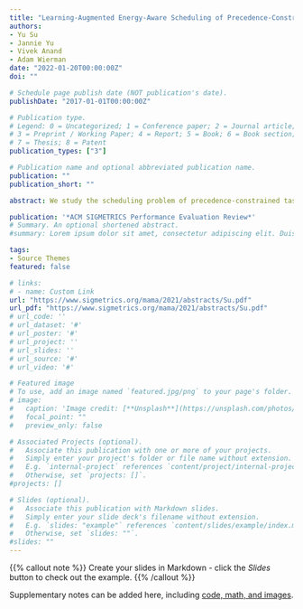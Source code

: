 ```yaml
---
title: "Learning-Augmented Energy-Aware Scheduling of Precedence-Constrained Tasks"
authors:
- Yu Su
- Jannie Yu
- Vivek Anand
- Adam Wierman
date: "2022-01-20T00:00:00Z"
doi: ""

# Schedule page publish date (NOT publication's date).
publishDate: "2017-01-01T00:00:00Z"

# Publication type.
# Legend: 0 = Uncategorized; 1 = Conference paper; 2 = Journal article;
# 3 = Preprint / Working Paper; 4 = Report; 5 = Book; 6 = Book section;
# 7 = Thesis; 8 = Patent
publication_types: ["3"]

# Publication name and optional abbreviated publication name.
publication: ""
publication_short: ""

abstract: We study the scheduling problem of precedence-constrained tasks to balance between performance and energy consumption. To this point, scheduling to balance performance and energy has been limited to settings without dependencies between jobs. In this extended abstract, we consider a system with multiple servers capable of speed scaling and seek to schedule precedence constrained jobs to minimize a linear combination of performance and energy consumption. Inspired by the single server setting, we propose the concept of pseudo-size for individual tasks, which is a measure of the importance of a task in the precedence graph that is learned from workload data. We then propose a two-stage learningaugmented list scheduling algorithm which uses the learned pseudo-size approximation and achieves a provable approximation bound on the linear combination of performance and energy consumption, where the quality of the bound depends on that of the approximation of task pseudo-sizes, for both makespan and total weighted completion time.

publication: '*ACM SIGMETRICS Performance Evaluation Review*'
# Summary. An optional shortened abstract.
#summary: Lorem ipsum dolor sit amet, consectetur adipiscing elit. Duis posuere tellus ac convallis placerat. Proin tincidunt magna sed ex sollicitudin condimentum.

tags:
- Source Themes
featured: false

# links:
# - name: Custom Link
url: "https://www.sigmetrics.org/mama/2021/abstracts/Su.pdf"
url_pdf: "https://www.sigmetrics.org/mama/2021/abstracts/Su.pdf"
# url_code: ''
# url_dataset: '#'
# url_poster: '#'
# url_project: ''
# url_slides: ''
# url_source: '#'
# url_video: '#'

# Featured image
# To use, add an image named `featured.jpg/png` to your page's folder. 
# image:
#   caption: 'Image credit: [**Unsplash**](https://unsplash.com/photos/s9CC2SKySJM)'
#   focal_point: ""
#   preview_only: false

# Associated Projects (optional).
#   Associate this publication with one or more of your projects.
#   Simply enter your project's folder or file name without extension.
#   E.g. `internal-project` references `content/project/internal-project/index.md`.
#   Otherwise, set `projects: []`.
#projects: []

# Slides (optional).
#   Associate this publication with Markdown slides.
#   Simply enter your slide deck's filename without extension.
#   E.g. `slides: "example"` references `content/slides/example/index.md`.
#   Otherwise, set `slides: ""`.
#slides: ""
---
```


{{% callout note %}}
Create your slides in Markdown - click the *Slides* button to check out the example.
{{% /callout %}}

Supplementary notes can be added here, including [code, math, and images](https://wowchemy.com/docs/writing-markdown-latex/).
